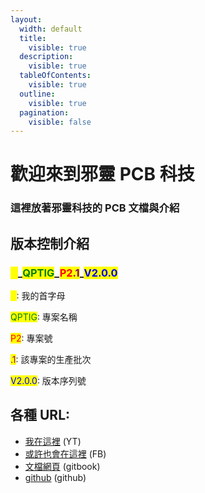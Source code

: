 ```yaml
---
layout:
  width: default
  title:
    visible: true
  description:
    visible: true
  tableOfContents:
    visible: true
  outline:
    visible: true
  pagination:
    visible: false
---
```


# 歡迎來到邪靈 PCB 科技

### 這裡放著邪靈科技的 PCB 文檔與介紹

## 版本控制介紹

### <mark style="color:yellow;">X</mark>\_<mark style="color:green;">QPTIG</mark>\_<mark style="color:red;">P2</mark><mark style="color:purple;">.1</mark>\_<mark style="color:blue;">V2.0.0</mark>

<mark style="color:yellow;">X</mark>: 我的首字母

<mark style="color:green;">QPTIG</mark>: 專案名稱

<mark style="color:red;">P2</mark>: 專案號

<mark style="color:purple;">.1</mark>: 該專案的生產批次

<mark style="color:blue;">V2.0.0</mark>: 版本序列號

## 各種 URL:

* [我在這裡](https://www.youtube.com/@Xie_ling_jie) (YT)
* [或許也會在這裡](https://app.gitbook.com/o/ZqrdqM1PXHDeEwGhmmn9/s/vDGtj1WZO4E32AHG6cvQ/) (FB)
* [文檔網頁](https://xie-ling-technology.gitbook.io/pcb-r-and-d-center) (gitbook)
* [github](https://github.com/Xie-ling-jie/PCB-document) (github)

